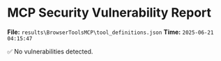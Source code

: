 # MCP Security Vulnerability Report
**File:** `results\BrowserToolsMCP\tool_definitions.json`
**Time:** `2025-06-21 04:15:47`

✅ No vulnerabilities detected.
